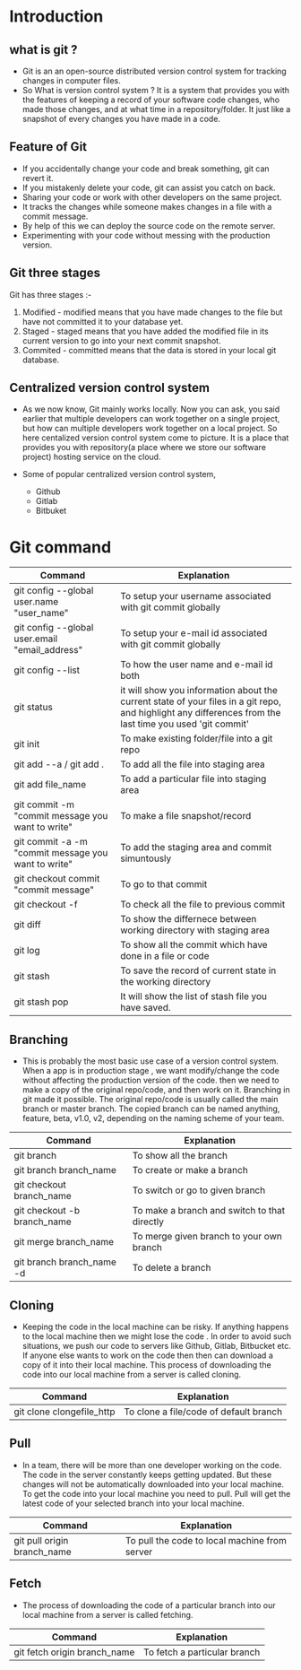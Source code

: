 # Introduction 

## what is git ?

* Git is an an open-source distributed version control system for tracking changes in computer files.
* So What is version control system ? It is a system that provides you with the features of keeping a record of your software code changes, who made those changes, and at what time in a repository/folder. It just like a snapshot of every changes you have made in a code.

## Feature of Git

* If you accidentally change your code and break something, git can revert it.
* If you mistakenly delete your code, git can assist you catch on back.
* Sharing your code or work with other developers on the same project.
* It tracks the changes while someone makes changes in a file with a commit message.
* By help of this we can deploy the source code on the remote server.
* Experimenting with your code without messing with the production version.

## Git three stages

Git has three stages :-

1. Modified - modified means that you have made changes to the file but have not committed it to your database yet.
2. Staged - staged means that you have added the modified file in its current version to go into your next commit snapshot.
3. Commited - committed means that the data is stored in your local git database.

## Centralized version control system

* As we now know, Git mainly works locally. Now you can ask, you said earlier that multiple developers can work together on a single project, but how can multiple developers work together on a local project. So here centalized version control system come to picture. It is a place that provides you with repository(a place where we store our software project) hosting service on the cloud.

* Some of popular centralized version control system,
  * Github
  * Gitlab
  * Bitbuket

# Git command

| Command | Explanation |
| ------- | ----------- |
| git config --global user.name "user_name" | To setup your username associated with git commit globally |
| git config --global user.email "email_address" | To setup your e-mail id associated with git commit globally |
| git config --list | To how the user name and e-mail id both |
| git status | it will show you information about the current state of your files in a git repo, and highlight any differences from the last time you used 'git commit' |
| git init | To make existing folder/file into a git repo |
| git add --a / git add . | To add all the file into staging area |
| git add file_name | To add a particular file into staging area |
| git commit -m "commit message you want to write" | To make a file snapshot/record |
| git commit -a -m "commit message you want to write" | To add the staging area and commit simuntously |
| git checkout commit "commit message" | To go to that commit |
| git checkout -f | To check all the file to previous commit |
| git diff | To show the differnece between working directory with staging area |
| git log | To show all the commit which have done in a file or code |
| git stash | To save the record of current state in the working directory | 
| git stash pop | It will show the list of stash file you have saved. |


## Branching 

* This is probably the most basic use case of a version control system. When a app is in production stage , we want modify/change the code without affecting the production version of the code. then we need to make a copy of the original repo/code, and then work on it. Branching in git made it possible. The original repo/code is usually called the main branch or master branch. The copied branch can be named anything, feature, beta, v1.0, v2, depending on the naming scheme of your team.

| Command | Explanation |
| ------- | ----------- |
| git branch | To show all the branch |
| git branch branch_name | To create or make a branch |
| git checkout branch_name | To switch or go to given branch |
| git checkout -b branch_name | To make a branch and switch to that directly |
| git merge branch_name | To merge given branch to your own branch |
| git branch branch_name -d | To delete a branch | 

## Cloning

* Keeping the code in the local machine can be risky. If anything happens to the local machine then we might lose the code . In order to avoid such situations, we push our code to servers like Github, Gitlab, Bitbucket etc. If anyone else wants to work on the code then then can download a copy of it into their local machine. This process of downloading the code into our local machine from a server is called cloning.

| Command | Explanation |
| ------- | ----------- |
| git clone clongefile_http | To clone a file/code of default branch |

## Pull

* In a team, there will be more than one developer working on the code. The code in the server constantly keeps getting updated. But these changes will not be automatically downloaded into your local machine. To get the code into your local machine you need to pull. Pull will get the latest code of your selected branch into your local machine. 

| Command | Explanation |
| ------- | ----------- |
| git pull origin branch_name | To pull the code to local machine from server |

## Fetch

* The process of downloading the code of a particular branch into our local machine from a server is called fetching.

| Command | Explanation | 
| ------- | ----------- |
| git fetch origin branch_name | To fetch a particular branch |
